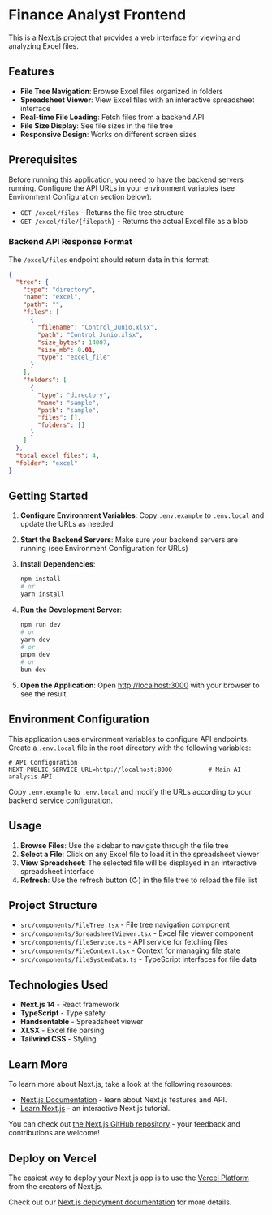 # Finance Analyst Frontend

This is a [Next.js](https://nextjs.org) project that provides a web interface for viewing and analyzing Excel files.

## Features

- **File Tree Navigation**: Browse Excel files organized in folders
- **Spreadsheet Viewer**: View Excel files with an interactive spreadsheet interface
- **Real-time File Loading**: Fetch files from a backend API
- **File Size Display**: See file sizes in the file tree
- **Responsive Design**: Works on different screen sizes

## Prerequisites

Before running this application, you need to have the backend servers running. Configure the API URLs in your environment variables (see Environment Configuration section below):

- `GET /excel/files` - Returns the file tree structure
- `GET /excel/file/{filepath}` - Returns the actual Excel file as a blob

### Backend API Response Format

The `/excel/files` endpoint should return data in this format:

```json
{
  "tree": {
    "type": "directory",
    "name": "excel",
    "path": "",
    "files": [
      {
        "filename": "Control_Junio.xlsx",
        "path": "Control_Junio.xlsx",
        "size_bytes": 14007,
        "size_mb": 0.01,
        "type": "excel_file"
      }
    ],
    "folders": [
      {
        "type": "directory",
        "name": "sample",
        "path": "sample",
        "files": [],
        "folders": []
      }
    ]
  },
  "total_excel_files": 4,
  "folder": "excel"
}
```

## Getting Started

1. **Configure Environment Variables**: Copy `.env.example` to `.env.local` and update the URLs as needed
2. **Start the Backend Servers**: Make sure your backend servers are running (see Environment Configuration for URLs)

2. **Install Dependencies**:
   ```bash
   npm install
   # or
   yarn install
   ```

3. **Run the Development Server**:
   ```bash
   npm run dev
   # or
   yarn dev
   # or
   pnpm dev
   # or
   bun dev
   ```

5. **Open the Application**: Open [http://localhost:3000](http://localhost:3000) with your browser to see the result.

## Environment Configuration

This application uses environment variables to configure API endpoints. Create a `.env.local` file in the root directory with the following variables:

```env
# API Configuration
NEXT_PUBLIC_SERVICE_URL=http://localhost:8000          # Main AI analysis API
```

Copy `.env.example` to `.env.local` and modify the URLs according to your backend service configuration.

## Usage

1. **Browse Files**: Use the sidebar to navigate through the file tree
2. **Select a File**: Click on any Excel file to load it in the spreadsheet viewer
3. **View Spreadsheet**: The selected file will be displayed in an interactive spreadsheet interface
4. **Refresh**: Use the refresh button (↻) in the file tree to reload the file list

## Project Structure

- `src/components/FileTree.tsx` - File tree navigation component
- `src/components/SpreadsheetViewer.tsx` - Excel file viewer component
- `src/components/fileService.ts` - API service for fetching files
- `src/components/FileContext.tsx` - Context for managing file state
- `src/components/fileSystemData.ts` - TypeScript interfaces for file data

## Technologies Used

- **Next.js 14** - React framework
- **TypeScript** - Type safety
- **Handsontable** - Spreadsheet viewer
- **XLSX** - Excel file parsing
- **Tailwind CSS** - Styling

## Learn More

To learn more about Next.js, take a look at the following resources:

- [Next.js Documentation](https://nextjs.org/docs) - learn about Next.js features and API.
- [Learn Next.js](https://nextjs.org/learn) - an interactive Next.js tutorial.

You can check out [the Next.js GitHub repository](https://github.com/vercel/next.js) - your feedback and contributions are welcome!

## Deploy on Vercel

The easiest way to deploy your Next.js app is to use the [Vercel Platform](https://vercel.com/new?utm_medium=default-template&filter=next.js&utm_source=create-next-app&utm_campaign=create-next-app-readme) from the creators of Next.js.

Check out our [Next.js deployment documentation](https://nextjs.org/docs/app/building-your-application/deploying) for more details.
